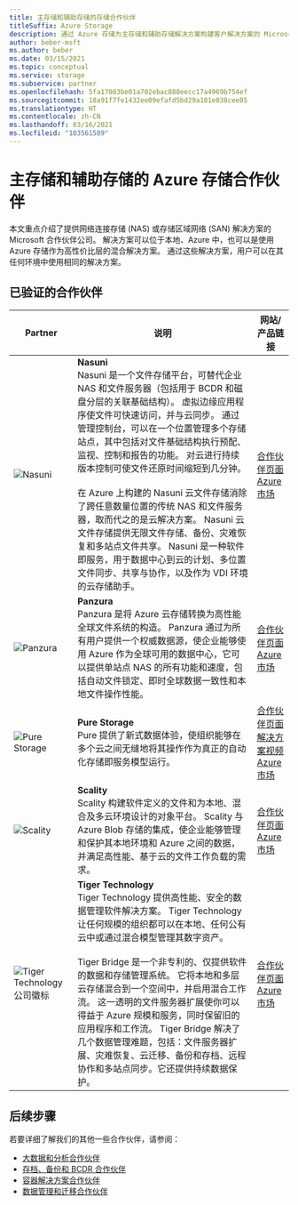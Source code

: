 ```yaml
---
title: 主存储和辅助存储的存储合作伙伴
titleSuffix: Azure Storage
description: 通过 Azure 存储为主存储和辅助存储解决方案构建客户解决方案的 Microsoft 合作伙伴
author: beber-msft
ms.author: beber
ms.date: 03/15/2021
ms.topic: conceptual
ms.service: storage
ms.subservice: partner
ms.openlocfilehash: 5fa17083be01a702ebac888eecc17a4969b754ef
ms.sourcegitcommit: 18a91f7fe1432ee09efafd5bd29a181e038cee05
ms.translationtype: HT
ms.contentlocale: zh-CN
ms.lasthandoff: 03/16/2021
ms.locfileid: "103561589"
---
```

# <a name="azure-storage-partners-for-primary-and-secondary-storage"></a>主存储和辅助存储的 Azure 存储合作伙伴

本文重点介绍了提供网络连接存储 (NAS) 或存储区域网络 (SAN) 解决方案的 Microsoft 合作伙伴公司。 解决方案可以位于本地、Azure 中，也可以是使用 Azure 存储作为高性价比层的混合解决方案。 通过这些解决方案，用户可以在其任何环境中使用相同的解决方案。

## <a name="verified-partners"></a>已验证的合作伙伴

| Partner | 说明 | 网站/产品链接 |
| ------- | ----------- | -------------------- |
| ![Nasuni](./media/nasuni-logo.png) |**Nasuni**<br>Nasuni 是一个文件存储平台，可替代企业 NAS 和文件服务器（包括用于 BCDR 和磁盘分层的关联基础结构）。 虚拟边缘应用程序使文件可快速访问，并与云同步。 通过管理控制台，可以在一个位置管理多个存储站点，其中包括对文件基础结构执行预配、监视、控制和报告的功能。 对云进行持续版本控制可使文件还原时间缩短到几分钟。<br><br>在 Azure 上构建的 Nasuni 云文件存储消除了跨任意数量位置的传统 NAS 和文件服务器，取而代之的是云解决方案。 Nasuni 云文件存储提供无限文件存储、备份、灾难恢复和多站点文件共享。 Nasuni 是一种软件即服务，用于数据中心到云的计划、多位置文件同步、共享与协作，以及作为 VDI 环境的云存储助手。|[合作伙伴页面](https://www.nasuni.com/partner/microsoft/)<br>[Azure 市场](https://azuremarketplace.microsoft.com/marketplace/apps/nasunicorporation.nasuni)|
| ![Panzura](./media/panzura-logo.png) |**Panzura**<br>Panzura 是将 Azure 云存储转换为高性能全球文件系统的构造。 Panzura 通过为所有用户提供一个权威数据源，使企业能够使用 Azure 作为全球可用的数据中心，它可以提供单站点 NAS 的所有功能和速度，包括自动文件锁定、即时全球数据一致性和本地文件操作性能。 |[合作伙伴页面](https://panzura.com/partners/microsoft-azure/)<br>[Azure 市场](https://azuremarketplace.microsoft.com/marketplace/apps/panzura-file-system.panzura-freedom-filer)|
| ![Pure Storage](./media/pure-logo.png) |**Pure Storage**<br>Pure 提供了新式数据体验，使组织能够在多个云之间无缝地将其操作作为真正的自动化存储即服务模型运行。|[合作伙伴页面](https://www.purestorage.com/company/technology-partners/microsoft.html)<br>[解决方案视频](https://azure.microsoft.com/resources/videos/pure-storage-overview)<br>[Azure 市场](https://azuremarketplace.microsoft.com/marketplace/apps/purestoragemarketplaceadmin.cbs_license_offer)|
| ![Scality](./media/scality-logo.png) |**Scality**<br>Scality 构建软件定义的文件和为本地、混合及多云环境设计的对象平台。 Scality 与 Azure Blob 存储的集成，使企业能够管理和保护其本地环境和 Azure 之间的数据，并满足高性能、基于云的文件工作负载的需求。 |[合作伙伴页面](https://www.scality.com/partners/azure/)<br>[Azure 市场](https://azuremarketplace.microsoft.com/marketplace/apps/scality.scalityconnecthourly?tab=Overview)|
| ![Tiger Technology 公司徽标](./media/tiger-logo.png) |**Tiger Technology**<br>Tiger Technology 提供高性能、安全的数据管理软件解决方案。 Tiger Technology 让任何规模的组织都可以在本地、任何公有云中或通过混合模型管理其数字资产。 <br><br> Tiger Bridge 是一个非专利的、仅提供软件的数据和存储管理系统。 它将本地和多层云存储混合到一个空间中，并启用混合工作流。 这一透明的文件服务器扩展使你可以得益于 Azure 规模和服务，同时保留旧的应用程序和工作流。 Tiger Bridge 解决了几个数据管理难题，包括：文件服务器扩展、灾难恢复、云迁移、备份和存档、远程协作和多站点同步。它还提供持续数据保护。 |[合作伙伴页面](https://www.tiger-technology.com/partners/microsoft-azure/)<br>[Azure 市场](https://azuremarketplace.microsoft.com/marketplace/apps/tiger-technology.tigerbridge_vm)|

## <a name="next-steps"></a>后续步骤

若要详细了解我们的其他一些合作伙伴，请参阅：

- [大数据和分析合作伙伴](..\analytics\partner-overview.md)
- [存档、备份和 BCDR 合作伙伴](..\backup-archive-disaster-recovery\partner-overview.md)
- [容器解决方案合作伙伴](..\container-solutions\partner-overview.md)
- [数据管理和迁移合作伙伴](..\data-management\partner-overview.md)